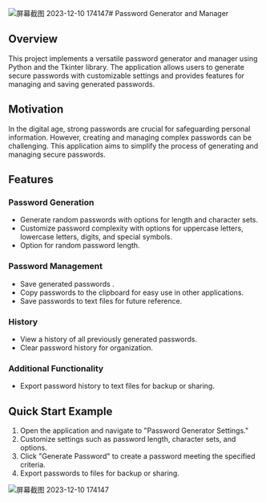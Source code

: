 ![屏幕截图 2023-12-10 174147](https://github.com/fatherxtreme123/Secure.Password.Generator/assets/143677684/71e31610-7ee0-401b-aa92-abdda1c8c11b)# Password Generator and Manager

## Overview
This project implements a versatile password generator and manager using Python and the Tkinter library. The application allows users to generate secure passwords with customizable settings and provides features for managing and saving generated passwords.

## Motivation
In the digital age, strong passwords are crucial for safeguarding personal information. However, creating and managing complex passwords can be challenging. This application aims to simplify the process of generating and managing secure passwords.

## Features

### Password Generation
- Generate random passwords with options for length and character sets.
- Customize password complexity with options for uppercase letters, lowercase letters, digits, and special symbols.
- Option for random password length.

### Password Management
- Save generated passwords .
- Copy passwords to the clipboard for easy use in other applications.
- Save passwords to text files for future reference.

### History
- View a history of all previously generated passwords.
- Clear password history for organization.

### Additional Functionality
- Export password history to text files for backup or sharing.

## Quick Start Example
1. Open the application and navigate to "Password Generator Settings."
2. Customize settings such as password length, character sets, and options.
3. Click "Generate Password" to create a password meeting the specified criteria.
4. Export passwords to files for backup or sharing.

![屏幕截图 2023-12-10 174147](https://github.com/fatherxtreme123/Secure.Password.Generator/assets/143677684/97480b1b-b685-481f-a902-f40be3b2e91f)
